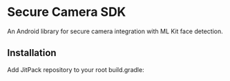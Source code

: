 # Secure Camera SDK

An Android library for secure camera integration with ML Kit face detection.

## Installation

Add JitPack repository to your root build.gradle: 